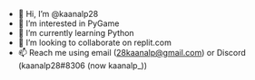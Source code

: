 - 👋 Hi, I’m @kaanalp28
- 👀 I’m interested in PyGame
- 🌱 I’m currently learning Python
- 💞️ I’m looking to collaborate on replit.com
- 📫 Reach me using email (28kaanalp@gmail.com) or Discord (kaanalp28#8306 (now kaanalp_))

<!---
kaanalp28 is a ✨ special ✨ repository because its `README.md` (this file) appears on your GitHub profile.
You can click the Preview link to take a look at your changes.
--->
